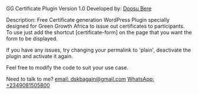 GG Certificate Plugin Version 1.0
Developed by: <a href="https://cyberds.pythonanywhere.com"> Doosu Bere </a>

Description:
Free Certificate generation WordPress Plugin specially designed for Green Growth Africa to issue out certificates to participants.
To use just add the shortcut [certificate-form] on the page that you want the form to be displayed.

If you have any issues, try changing your permalink to 'plain', deactivate the plugin and activate it again.

Feel free to modify the code to suit your use case.

Need to talk to me?
<a href="mailto:dskbagain@gmail.com">email: dskbagain@gmail.com</a>
<a href="https://wa.me/2349081505800">WhatsApp: +2349081505800</a>
